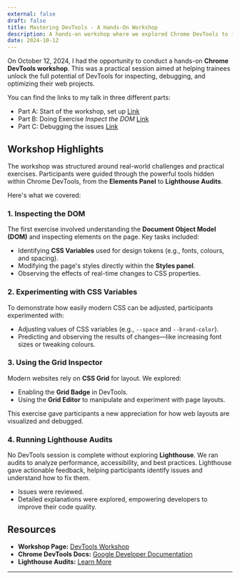 ```yaml
---
external: false
draft: false
title: Mastering DevTools - A Hands-On Workshop
description: A hands-on workshop where we explored Chrome DevTools to inspect, debug, and improve web development workflows.
date: 2024-10-12
---
```


On October 12, 2024, I had the opportunity to conduct a hands-on **Chrome DevTools workshop**. This was a practical session aimed at helping trainees unlock the full potential of DevTools for inspecting, debugging, and optimizing their web projects.

You can find the links to my talk in three different parts:
- Part A: Start of the workshop, set up [Link](https://drive.google.com/file/d/16sNxHGpoxLfWpHdZsN-9ps9Z5OjGIfoJ/view?usp=sharing)
- Part B: Doing Exercise *Inspect the DOM* [Link](https://drive.google.com/file/d/1F-64VMt5pVFcnz9y9IE3r0W1_fSQDAgL/view?usp=drive_link)
- Part C: Debugging the issues [Link](https://drive.google.com/file/d/1KkTRHRR6KJZj_CndKu95PZ2G2QpOsCN2/view?usp=drive_link)

## Workshop Highlights

The workshop was structured around real-world challenges and practical exercises. Participants were guided through the powerful tools hidden within Chrome DevTools, from the **Elements Panel** to **Lighthouse Audits**.

Here's what we covered:

### 1. Inspecting the DOM

The first exercise involved understanding the **Document Object Model (DOM)** and inspecting elements on the page. Key tasks included:

- Identifying **CSS Variables** used for design tokens (e.g., fonts, colours, and spacing).
- Modifying the page's styles directly within the **Styles panel**.
- Observing the effects of real-time changes to CSS properties.

### 2. Experimenting with CSS Variables

To demonstrate how easily modern CSS can be adjusted, participants experimented with:

- Adjusting values of CSS variables (e.g., `--space` and `--brand-color`).
- Predicting and observing the results of changes—like increasing font sizes or tweaking colours.

### 3. Using the Grid Inspector

Modern websites rely on **CSS Grid** for layout. We explored:

- Enabling the **Grid Badge** in DevTools.
- Using the **Grid Editor** to manipulate and experiment with page layouts.

This exercise gave participants a new appreciation for how web layouts are visualized and debugged.

### 4. Running Lighthouse Audits

No DevTools session is complete without exploring **Lighthouse**. We ran audits to analyze performance, accessibility, and best practices. Lighthouse gave actionable feedback, helping participants identify issues and understand how to fix them.

- Issues were reviewed.
- Detailed explanations were explored, empowering developers to improve their code quality.

## Resources

- **Workshop Page:** [DevTools Workshop](http://cyf-workshop.netlify.app/devtools/)
- **Chrome DevTools Docs:** [Google Developer Documentation](https://developer.chrome.com/docs/devtools/)
- **Lighthouse Audits:** [Learn More](https://developer.chrome.com/docs/lighthouse/)

---